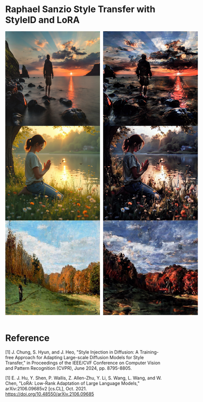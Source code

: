 # Raphael Sanzio Style Transfer with StyleID and LoRA

<div style="display:flex; gap: 10px;">
<img src="assets/man.png" alt="man" width="300"/>
<img src="assets/man_styled.png" alt="man styled" width="300"/>
</div>

<div style="display:flex; gap: 10px;">
<img src="assets/pray.png" alt="pray" width="300"/>
<img src="assets/pray_styled.png" alt="pray styled" width="300"/>
</div>

<div style="display:flex; gap: 10px;">
<img src="assets/forest.png" alt="forest" width="300"/>
<img src="assets/forest_styled.png" alt="forest styled" width="300"/>
</div>
<br>

# Reference

[1] J. Chung, S. Hyun, and J. Heo, "Style Injection in Diffusion: A Training-free Approach for Adapting Large-scale Diffusion Models for Style Transfer," in Proceedings of the IEEE/CVF Conference on Computer Vision and Pattern Recognition (CVPR), June 2024, pp. 8795-8805.

[1] E. J. Hu, Y. Shen, P. Wallis, Z. Allen-Zhu, Y. Li, S. Wang, L. Wang, and W. Chen, "LoRA: Low-Rank Adaptation of Large Language Models," arXiv:2106.09685v2 [cs.CL], Oct. 2021. https://doi.org/10.48550/arXiv.2106.09685

